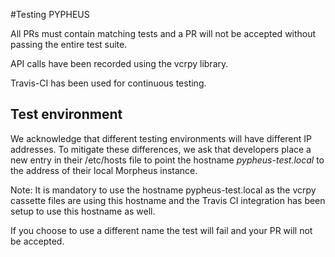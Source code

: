 #Testing PYPHEUS

All PRs must contain matching tests and a PR will not be accepted without passing the entire
test suite.

API calls have been recorded using the vcrpy library.

Travis-CI has been used for continuous testing.

## Test environment

We acknowledge that different testing environments will have different IP addresses.
To mitigate these differences, we ask that developers place a new entry in their /etc/hosts file
to point the hostname *pypheus-test.local* to the address of their local Morpheus instance.

Note: It is mandatory to use the hostname pypheus-test.local as the vcrpy cassette files are using this hostname
and the Travis CI integration has been setup to use this hostname as well.

If you choose to use a different name the test will fail and your PR will not be accepted.
